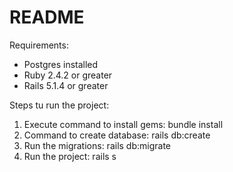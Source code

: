# README

Requirements:

- Postgres installed
- Ruby 2.4.2 or greater
- Rails 5.1.4 or greater

Steps tu run the project:

1. Execute command to install gems: bundle install
2. Command to create database: rails db:create
3. Run the migrations: rails db:migrate
4. Run the project: rails s
